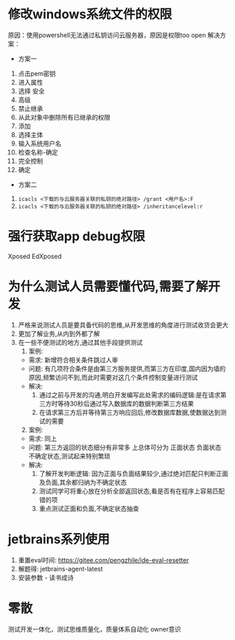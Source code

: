 # 修改windows系统文件的权限
原因：使用powershell无法通过私钥访问云服务器，原因是权限too open
解决方案：
- 方案一
1. 点击pem密钥
2. 进入属性
3. 选择 安全
4. 高级
5. 禁止继承
6. 从此对象中删除所有已继承的权限
7. 添加
8. 选择主体
9. 输入系统用户名
10. 检查名称-确定
11. 完全控制
12. 确定
- 方案二
1. `icacls <下载的与云服务器关联的私钥的绝对路径> /grant <用户名>:F`
2. `icacls <下载的与云服务器关联的私钥的绝对路径> /inheritancelevel:r`


# 强行获取app debug权限
Xposed
EdXposed


# 为什么测试人员需要懂代码,需要了解开发
1. 严格来说测试人员是要具备代码的思维,从开发思维的角度进行测试收货会更大
2. 更加了解业务,从内到外都了解
3. 在一些不便测试的地方,通过其他手段提供测试
    1. 案例:
    - 需求: 新增符合相关条件跳过人审
    - 问题: 有几项符合条件是由第三方服务提供,而第三方在印度,国内因为墙的原因,频繁访问不到,而此时需要对这几个条件控制变量进行测试
    - 解决: 
        1. 通过之前与开发的沟通,明白开发编写此处需求的编码逻辑:是在请求第三方时等待30秒后通过写入数据库的数据判断第三方结果
        2. 在请求第三方后并等待第三方响应回后,修改数据库数据,使数据达到测试的需要
    2. 案例:
    - 需求: 同上
    - 问题: 第三方返回的状态细分有非常多 上总体可分为 正面状态 负面状态 不确定状态,测试起来特别繁琐
    - 解决: 
        1. 了解开发判断逻辑: 因为正面与负面结果较少,通过绝对匹配只判断正面及负面,其余都归纳为不确定状态
        2. 测试同学可将重心放在分析全部返回状态,看是否有在程序上容易匹配错的项
        3. 重点测试正面和负面,不确定状态抽查


# jetbrains系列使用
1. 重置eval时间: https://gitee.com/pengzhile/ide-eval-resetter
2. 解题得: jetbrains-agent-latest
3. 安装参数 - 读书成诗

# 零散
测试开发一体化，测试思维质量化，质量体系自动化
owner意识